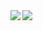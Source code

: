 <a href="https://github.com/anuraghazra/convoychat">
  <img align="left" src="https://64.media.tumblr.com/c6dffcd9298acd07916c33de61b0f2b7/8b34b8ad2acf9f76-76/s400x600/bdf8f7b6be921f460df0ca631cb35d1e9ce4b21c.gifv" />
</a>
<a href="https://github.com/alycolbar/github-readme-stats">
  <img align="left" src="https://github-readme-stats.vercel.app/api?username=alycolbar&show_icons=true&theme=default" />
</a>
